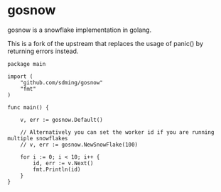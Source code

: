 gosnow
======

gosnow is a snowflake implementation in golang.

This is a fork of the upstream that replaces the usage of panic() by returning errors instead.

~~~golang
package main

import (
    "github.com/sdming/gosnow"
    "fmt"
)

func main() {

    v, err := gosnow.Default()
    
    // Alternatively you can set the worker id if you are running multiple snowflakes
    // v, err := gosnow.NewSnowFlake(100)
    
    for i := 0; i < 10; i++ {
        id, err := v.Next()
        fmt.Println(id)
    }
}

~~~